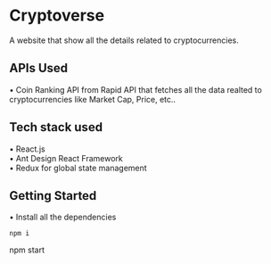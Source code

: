 # Cryptoverse

A website that show all the details related to cryptocurrencies.


## APIs Used
• Coin Ranking API from Rapid API that fetches all the data realted to cryptocurrencies like Market Cap, Price, etc..  

## Tech stack used
• React.js  
• Ant Design React Framework  
• Redux for global state management  


## Getting Started  
• Install all the dependencies
````
npm i
````

npm start
````

